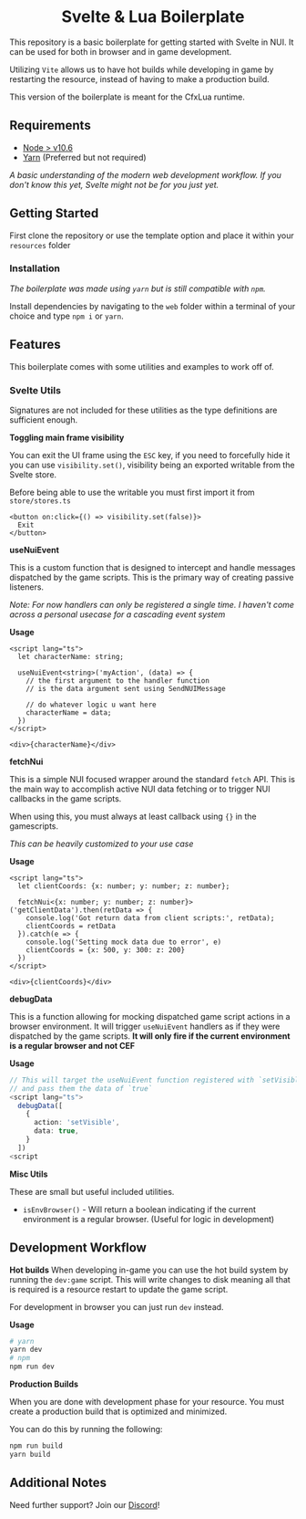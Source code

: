 <h1 align="center">Svelte & Lua Boilerplate</h1>

This repository is a basic boilerplate for getting started
with Svelte in NUI. It can be used for both in browser and
in game development.

Utilizing `Vite` allows us to have hot builds while developing in game
by restarting the resource, instead of having to make a production build.

This version of the boilerplate is meant for the CfxLua runtime.

## Requirements
* [Node > v10.6](https://nodejs.org/en/)
* [Yarn](https://yarnpkg.com/getting-started/install) (Preferred but not required)

*A basic understanding of the modern web development workflow. If you don't 
know this yet, Svelte might not be for you just yet.*

## Getting Started

First clone the repository or use the template option and place
it within your `resources` folder

### Installation

*The boilerplate was made using `yarn` but is still compatible with
`npm`.*

Install dependencies by navigating to the `web` folder within
a terminal of your choice and type `npm i` or `yarn`.

## Features

This boilerplate comes with some utilities and examples to work off of.

### Svelte Utils

Signatures are not included for these utilities as the type definitions
are sufficient enough.

**Toggling main frame visibility**

You can exit the UI frame using the `ESC` key, if you need to forcefully
hide it you can use `visibility.set()`, visibility being an exported writable
from the Svelte store.

Before being able to use the writable you must first import it from `store/stores.ts`
```svelte
<button on:click={() => visibility.set(false)}>
  Exit
</button>
```

**useNuiEvent**

This is a custom function that is designed to intercept and handle
messages dispatched by the game scripts. This is the primary
way of creating passive listeners.


*Note: For now handlers can only be registered a single time. I haven't
come across a personal usecase for a cascading event system*

**Usage**
```svelte
<script lang="ts">
  let characterName: string;
  
  useNuiEvent<string>('myAction', (data) => {
    // the first argument to the handler function
    // is the data argument sent using SendNUIMessage
    
    // do whatever logic u want here
    characterName = data;
  })
</script>

<div>{characterName}</div>
```

**fetchNui**

This is a simple NUI focused wrapper around the standard `fetch` API.
This is the main way to accomplish active NUI data fetching 
or to trigger NUI callbacks in the game scripts.

When using this, you must always at least callback using `{}`
in the gamescripts.

*This can be heavily customized to your use case*

**Usage**
```svelte
<script lang="ts">
  let clientCoords: {x: number; y: number; z: number};

  fetchNui<{x: number; y: number; z: number}>('getClientData').then(retData => {
    console.log('Got return data from client scripts:', retData);
    clientCoords = retData
  }).catch(e => {
    console.log('Setting mock data due to error', e)
    clientCoords = {x: 500, y: 300: z: 200}
  })
</script>

<div>{clientCoords}</div>
```

**debugData**

This is a function allowing for mocking dispatched game script
actions in a browser environment. It will trigger `useNuiEvent` handlers
as if they were dispatched by the game scripts. **It will only fire if the current
environment is a regular browser and not CEF**

**Usage**
```ts
// This will target the useNuiEvent function registered with `setVisible`
// and pass them the data of `true`
<script lang="ts">
  debugData([
    {
      action: 'setVisible',
      data: true,
    }
  ])
<script
```

**Misc Utils**

These are small but useful included utilities.

* `isEnvBrowser()` - Will return a boolean indicating if the current 
  environment is a regular browser. (Useful for logic in development)

## Development Workflow


**Hot builds**
When developing in-game you can use the hot build system by running
the `dev:game` script. This will write changes to disk meaning all
that is required is a resource restart to update the game script.

For development in browser you can just run `dev` instead.

**Usage**
```sh
# yarn
yarn dev
# npm
npm run dev
```

**Production Builds**

When you are done with development phase for your resource. You
must create a production build that is optimized and minimized.

You can do this by running the following:

```sh
npm run build
yarn build 
```

## Additional Notes

Need further support? Join our [Discord](https://discord.com/invite/HYwBjTbAY5)!
